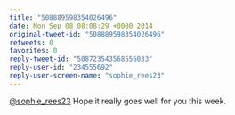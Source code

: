 ```yaml
---
title: "508889598354026496"
date: Mon Sep 08 08:08:29 +0000 2014
original-tweet-id: "508889598354026496"
retweets: 0
favorites: 0
reply-tweet-id: "508723543568556033"
reply-user-id: "234555692"
reply-user-screen-name: "sophie_rees23"
---
```

<a href="https://twitter.com/sophie_rees23">@sophie_rees23</a> Hope it really goes well for you this week.
